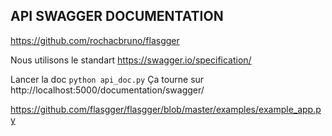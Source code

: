 ## API SWAGGER DOCUMENTATION ##

https://github.com/rochacbruno/flasgger


Nous utilisons le standart https://swagger.io/specification/

Lancer la doc `python api_doc.py`
Ça tourne sur http://localhost:5000/documentation/swagger/


https://github.com/flasgger/flasgger/blob/master/examples/example_app.py
